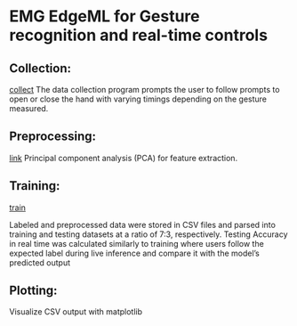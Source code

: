 # EMG EdgeML for Gesture recognition and real-time controls
## Collection:
[collect]("./collect.py")
The data collection program prompts the user to follow prompts to open or close the hand with varying timings depending on
the gesture measured.
  
## Preprocessing:
[link]("./collect.py")
<src href="./traincnn.py">
Principal component analysis (PCA) for feature extraction. 
  
## Training:
[train]("./traincnn.py")
  
Labeled and preprocessed data were stored in CSV files and parsed into training and testing datasets at a ratio of 7:3, respectively.
Testing Accuracy in real time was calculated similarly to training where users follow the expected label during live inference and compare it with the model’s predicted output
  
## Plotting:
<src href="./plot.py">
Visualize CSV output with matplotlib
